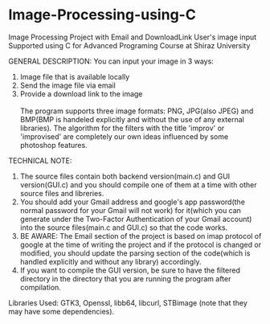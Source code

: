 # Image-Processing-using-C
Image Processing Project with Email and DownloadLink User's image input Supported using C for
Advanced Programing Course at Shiraz University

GENERAL DESCRIPTION:
  You can input your image in 3 ways:
  1. Image file that is available locally
  2. Send the image file via email
  3. Provide a download link to the image<br>     
The program supports three image formats: PNG, JPG(also JPEG) and BMP(BMP is handeled explicitly and without the use of any external libraries).
The algorithm for the filters with the title 'improv' or 'improvised' are completely our own ideas influenced by some photoshop features.




TECHNICAL NOTE:
  1. The source files contain both backend version(main.c) and GUI version(GUI.c) and you should compile one of them at a time with other source            files and libreries. 
  2. You should add your Gmail address and google's app password(the normal password for your Gmail will not work) for it(which you can generate under      the Two-Factor Authentication of your Gmail account) into the source files(main.c and GUI.c) so that the code works.
  3. BE AWARE: The Email section of the project is based on imap protocol of google at the time of writing the project and if the protocol is changed       or modified, you should update the parsing section of the code(which is handled explicitly and without any library) accordingly.
  4. If you want to compile the GUI version, be sure to have the filtered directory in the directory that you are running the program after                 compilation.
    

  Libraries Used: GTK3, Openssl, libb64, libcurl, STBimage (note that they may have some dependencies).

